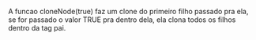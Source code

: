 A funcao cloneNode(true) faz um clone do primeiro filho passado pra ela, se for passado o valor TRUE pra dentro dela, ela clona todos os filhos dentro da tag pai.
